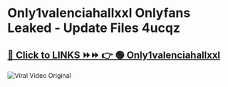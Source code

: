 
 # Only1valenciahallxxl Onlyfans Leaked - Update Files 4ucqz

## <h2><a href="https://clipsfans.com/Only1valenciahallxxl&ref=git">🔗 Click to LINKS ⏩⏩ 👉 🟢 Only1valenciahallxxl </a></h2>

<a href="https://clipsfans.com/Only1valenciahallxxl&ref=git" rel="nofollow" data-target="animated-image.originalLink"><img src="https://i.ibb.co.com/xMMVF88/686577567.gif" alt="Viral Video Original" style="max-width: 100%; display: inline-block;" data-target="animated-image.originalImage"></a>

